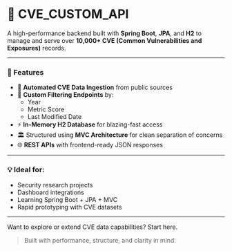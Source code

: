 # 🚨 CVE_CUSTOM_API

A high-performance backend built with **Spring Boot**, **JPA**, and **H2** to manage and serve over **10,000+ CVE (Common Vulnerabilities and Exposures)** records.

---

### 🔧 Features
- 🔄 **Automated CVE Data Ingestion** from public sources  
- 🧠 **Custom Filtering Endpoints** by:
  - Year
  - Metric Score
  - Last Modified Date
- ⚡ **In-Memory H2 Database** for blazing-fast access
- 🏛️ Structured using **MVC Architecture** for clean separation of concerns
- 🌐 **REST APIs** with frontend-ready JSON responses

---

### 💡 Ideal for:
- Security research projects  
- Dashboard integrations  
- Learning Spring Boot + JPA + MVC  
- Rapid prototyping with CVE datasets

---

Want to explore or extend CVE data capabilities? Start here.

> Built with performance, structure, and clarity in mind.
